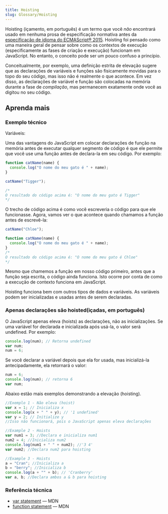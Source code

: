 ```yaml
---
title: Hoisting
slug: Glossary/Hoisting
---
```


Hoisting (içamento, em português) é um termo que você _não_ encontrará usado em nenhuma prosa de especificação normativa antes da [especificação de idioma do ECMAScript® 2015](http://www.ecma-international.org/ecma-262/6.0/index.html). Hoisting foi pensado como uma maneira geral de pensar sobre como os contextos de execução (especificamente as fases de criação e execução) funcionam em JavaScript. No entanto, o conceito pode ser um pouco confuso a princípio.

Conceitualmente, por exemplo, uma definição estrita de elevação sugere que as declarações de variáveis e funções são fisicamente movidas para o topo do seu código, mas isso não é realmente o que acontece. Em vez disso, as declarações de variável e função são colocadas na memória durante a fase de _compilação_, mas permanecem exatamente onde você as digitou no seu código.

## Aprenda mais

### Exemplo técnico

Variáveis:

Uma das vantagens do JavaScript em colocar declarações de função na memória antes de executar qualquer segmento de código é que ele permite que você use uma função antes de declara-la em seu código. Por exemplo:

```js
function catName(name) {
  console.log("O nome do meu gato é " + name);
}

catName("Tigger");

/*
O resultado do código acima é: "O nome do meu gato é Tigger"
*/
```

O trecho de código acima é como você escreveria o código para que ele funcionasse. Agora, vamos ver o que acontece quando chamamos a função antes de escrevê-la:

```js
catName("Chloe");

function catName(name) {
  console.log("O nome do meu gato é " + name);
}
/*
O resultado do código acima é: "O nome do meu gato é Chloe"
*/
```

Mesmo que chamemos a função em nosso código primeiro, antes que a função seja escrita, o código ainda funciona. Isto ocorre por conta de como a execução de contexto funciona em JavaScript.

Hoisting funciona bem com outros tipos de dados e variáveis. As variáveis podem ser inicializadas e usadas antes de serem declaradas.

### Apenas declarações são hoisted(içadas, em português)

O JavaScript apenas eleva (hoists) as declarações, não as inicializações. Se uma variável for declarada e inicializada após usá-la, o valor será undefined. Por exemplo:

```js
console.log(num); // Retorna undefined
var num;
num = 6;
```

Se você declarar a variável depois que ela for usada, mas inicializá-la antecipadamente, ela retornará o valor:

```js
num = 6;
console.log(num); // retorna 6
var num;
```

Abaixo estão mais exemplos demonstrando a elevação (hoisting).

```js
//Exemplo 1 - Não eleva (hoist)
var x = 1; // Inicializa x
console.log(x + " " + y); // '1 undefined'
var y = 2; // Initialize y
//Isso não funcionará, pois o JavaScript apenas eleva declarações

//Example 2 - Hoists
var num1 = 3; //Declara e inicializa num1
num2 = 4; //Inicializa num2
console.log(num1 + " " + num2); //'3 4'
var num2; //Declara num2 para hoisting

//Example 3 - Hoists
a = "Cran"; //Inicializa a
b = "berry"; //Inicializa b
console.log(a + "" + b); // 'Cranberry'
var a, b; //Declara ambos a & b para hoisting
```

### Referência técnica

- [var statement](/pt-BR/docs/Web/JavaScript/Reference/Statements/var) — MDN
- [function statement](/pt-BR/docs/Web/JavaScript/Reference/Statements/function) — MDN
